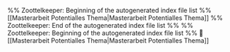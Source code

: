 %% Zoottelkeeper: Beginning of the autogenerated index file list  %%
 [[Masterarbeit Potentialles Thema|Masterarbeit Potentialles Thema]]
%% Zoottelkeeper: End of the autogenerated index file list  %%
%% Zoottelkeeper: Beginning of the autogenerated index file list  %%
📄 [[Masterarbeit Potentialles Thema|Masterarbeit Potentialles Thema]]


